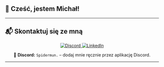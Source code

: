 ## 👋 Cześć, jestem Michał!

---

## 📬 Skontaktuj się ze mną

<p align="center">
  <!-- E-mail -->
<!--   <a href="mailto:twojemail@example.com" target="_blank">
    <img alt="Email" src="https://img.shields.io/badge/E--mail-D14836?style=for-the-badge&logo=gmail&logoColor=white" />
  </a>
 -->
  <!-- Discord -->
  <a href="https://discord.com" target="_blank">
    <img alt="Discord" src="https://img.shields.io/badge/Discord-Spidermun.-5865F2?style=for-the-badge&logo=discord&logoColor=white" />
  </a>

  <!-- LinkedIn -->
  <a href="https://www.linkedin.com/in/micha%C5%82-trela-702687321/" target="_blank">
    <img alt="LinkedIn" src="https://img.shields.io/badge/LinkedIn-Michał%20Trela-0A66C2?style=for-the-badge&logo=linkedin&logoColor=white" />
  </a>
</p>

<p align="center">
  💬 <strong>Discord:</strong> <code>Spidermun.</code> – dodaj mnie ręcznie przez aplikację Discord.
</p>

---


